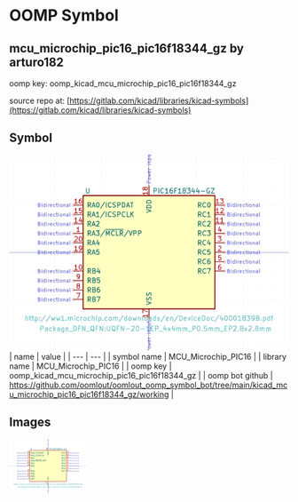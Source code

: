 # OOMP Symbol  
## mcu_microchip_pic16_pic16f18344_gz  by arturo182  
  
oomp key: oomp_kicad_mcu_microchip_pic16_pic16f18344_gz  
  
source repo at: [https://gitlab.com/kicad/libraries/kicad-symbols](https://gitlab.com/kicad/libraries/kicad-symbols)  
## Symbol  
  
[![working.png](working_600.png)](working.png)  
| name | value | 
| --- | --- | 
| symbol name | MCU_Microchip_PIC16 | 
| library name | MCU_Microchip_PIC16 | 
| oomp key | oomp_kicad_mcu_microchip_pic16_pic16f18344_gz | 
| oomp bot github | https://github.com/oomlout/oomlout_oomp_symbol_bot/tree/main/kicad_mcu_microchip_pic16_pic16f18344_gz/working | 
## Images  
  
[![working.png](working_140.png)](working.png)  
